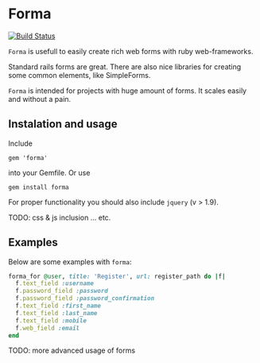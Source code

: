 # Forma

[![Build Status](https://travis-ci.org/dimakura/forma.png?branch=master)](https://travis-ci.org/dimakura/forma)

`Forma` is usefull to easily create rich web forms with ruby web-frameworks.

Standard rails forms are great.
There are also nice libraries for creating some common elements, like SimpleForms.

`Forma` is intended for projects with huge amount of forms.
It scales easily and without a pain.

## Instalation and usage

Include

    gem 'forma'

into your Gemfile. Or use

    gem install forma

For proper functionality you should also include `jquery` (v > 1.9).

TODO: css & js inclusion ... etc.

## Examples

Below are some examples with `forma`:

```ruby
forma_for @user, title: 'Register', url: register_path do |f|
  f.text_field :username
  f.password_field :password
  f.password_field :password_confirmation
  f.text_field :first_name
  f.text_field :last_name
  f.text_field :mobile
  f.web_field :email
end
```

TODO: more advanced usage of forms
